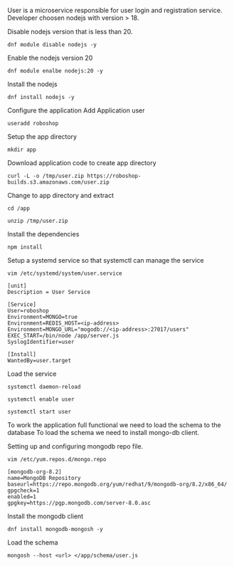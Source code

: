User is a microservice responsible for user login and registration service.
Developer choosen nodejs with version > 18.

Disable nodejs version that is less than 20.
```
dnf module disable nodejs -y
```
Enable the nodejs version 20
```
dnf module enalbe nodejs:20 -y
```
Install the nodejs
```
dnf install nodejs -y
```
Configure the application
Add Application user
```
useradd roboshop
```
Setup the app directory
```
mkdir app
```
Download application code to create app directory
```
curl -L -o /tmp/user.zip https://roboshop-builds.s3.amazonaws.com/user.zip
```
Change to app directory and extract
```
cd /app
```
```
unzip /tmp/user.zip
```
Install the dependencies
```
npm install
```
Setup a systemd service so that systemctl can manage the service
```
vim /etc/systemd/system/user.service
```
```
[unit]
Description = User Service

[Service]
User=roboshop
Environment=MONGO=true
Environment=REDIS_HOST=<ip-address>
Environment=MONGO_URL="mogodb://<ip-address>:27017/users"
EXEC_START=/bin/node /app/server.js
SyslogIdentifier=user

[Install]
WantedBy=user.target
```
Load the service
```
systemctl daemon-reload
```
```
systemctl enable user
```
```
systemctl start user
```
To work the application full functional we need to load the schema to the database
To load the schema we need to install mongo-db client.

Setting up and configuring mongodb repo file.
```
vim /etc/yum.repos.d/mongo.repo
```
```
[mongodb-org-8.2]
name=MongoDB Repository
baseurl=https://repo.mongodb.org/yum/redhat/9/mongodb-org/8.2/x86_64/
gpgcheck=1
enabled=1
gpgkey=https://pgp.mongodb.com/server-8.0.asc
```
Install the mongodb client
```
dnf install mongodb-mongosh -y
```
Load the schema
```
mongosh --host <url> </app/schema/user.js
```
